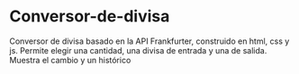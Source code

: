 # Conversor-de-divisa
Conversor de divisa basado en la API Frankfurter, construido en html, css y js. Permite elegir una cantidad, una divisa de entrada y una de salida. Muestra el cambio y un histórico
